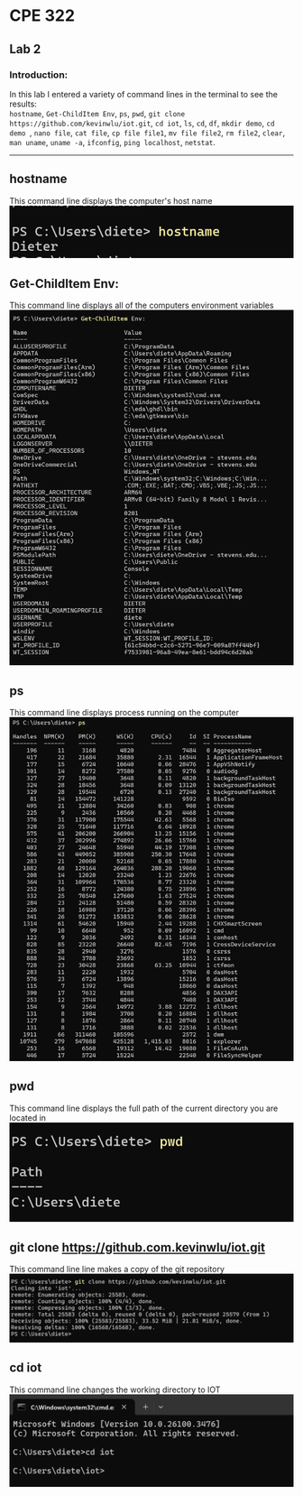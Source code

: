 # CPE 322
## Lab 2
### Introduction:
In this lab I entered a variety of command lines in the terminal to see the results:</br>
`hostname`, 
`Get-ChildItem Env`, 
`ps`, 
`pwd`, 
`git clone https://github.com/kevinwlu/iot.git`, 
`cd iot`, 
`ls`, 
`cd`, 
`df`, 
`mkdir demo`, 
`cd demo `, 
`nano file`, 
`cat file`, 
`cp file file1`, 
`mv file file2`, 
`rm file2`, 
`clear`, 
`man uname`, 
`uname -a`, 
`ifconfig`, 
`ping localhost`, 
`netstat`.

---
## hostname
This command line displays the computer's host name
![hostname output](https://github.com/Dieterhuber1/CPE-322/blob/main/Labs/Lab2/hostname.png)

## Get-ChildItem Env:
This command line displays all of the computers environment variables
![Get-ChildItem Env output](https://github.com/Dieterhuber1/CPE-322/blob/main/Labs/Lab2/Get-ChildItemEnv.png)

## ps
This command line displays process running on the computer
![ps output](https://github.com/Dieterhuber1/CPE-322/blob/main/Labs/Lab2/ps.png)

## pwd
This command line displays the full path of the current directory you are located in
![pwd output](https://github.com/Dieterhuber1/CPE-322/blob/main/Labs/Lab2/pwd.png)

## git clone https://github.com.kevinwlu/iot.git
This command line line makes a copy of the git repository
![git clone output](https://github.com/Dieterhuber1/CPE-322/blob/main/Labs/Lab2/git_clone.png)

## cd iot
This command line changes the working directory to IOT
![cd iot output](https://github.com/Dieterhuber1/CPE-322/blob/main/Labs/Lab2/cd_iot.png)

